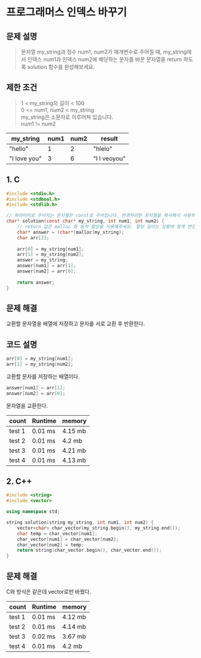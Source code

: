 # 프로그래머스 인덱스 바꾸기

## 문제 설명
>문자열 my_string과 정수 num1, num2가 매개변수로 주어질 때, my_string에서 인덱스 num1과 인덱스 num2에 해당하는 문자를 바꾼 문자열을 return 하도록 solution 함수를 완성해보세요.

## 제한 조건
>1 < my_string의 길이 < 100 <br/>
0 <= num1, num2 < my_string<br/>
my_string은 소문자로 이루어져 있습니다.<br/>
num1 != num2<br/>

|my_string|num1|num2|result|
|---------|----|----|------|
|"hello"|1|2|"hlelo"|
|"I love you"|3|6|"I l veoyou"|

## 1. C
``` c
#include <stdio.h>
#include <stdbool.h>
#include <stdlib.h>

// 파라미터로 주어지는 문자열은 const로 주어집니다. 변경하려면 문자열을 복사해서 사용하세요.
char* solution(const char* my_string, int num1, int num2) {
    // return 값은 malloc 등 동적 할당을 사용해주세요. 할당 길이는 상황에 맞게 변경해주세요.
    char* answer = (char*)malloc(my_string);
    char arr[2];
    
    arr[0] = my_string[num1];
    arr[1] = my_string[num2];
    answer = my_string;
    answer[num1] = arr[1];
    answer[num2] = arr[0];
    
    return answer;
}
```

## 문제 해결
교환할 문자열을 배열에 저장하고 문자를 서로 교환 후 반환한다.

## 코드 설명
``` c
arr[0] = my_string[num1];
arr[1] = my_string[num2];
```
교환할 문자를 저장하는 배열이다.

``` c
answer[num1] = arr[1];
answer[num2] = arr[0];
```
문자열을 교환한다.

|count|Runtime|memory|
|-----|-------|------|
|test 1|0.01 ms|4.15 mb|
|test 2|0.01 ms|4.2 mb|
|test 3|0.01 ms|4.21 mb|
|test 4|0.01 ms|4.13 mb|


## 2. C++
``` cpp
#include <string>
#include <vector>

using namespace std;

string solution(string my_string, int num1, int num2) {
    vector<char> char_vector(my_string.begin(), my_string.end());
    char temp = char_vector[num1];
    char_vector[num1] = char_vector[num2];
    char_vector[num2] = temp;
    return string(char_vector.begin(), char_vector.end());
}
```

## 문제 해결
C와 방식은 같은데 vector로만 바꿨다.

|count|Runtime|memory|
|-----|-------|------|
|test 1|0.01 ms|4.12 mb|
|test 2|0.01 ms|4.14 mb|
|test 3|0.02 ms|3.67 mb|
|test 4|0.01 ms|4.2 mb|

